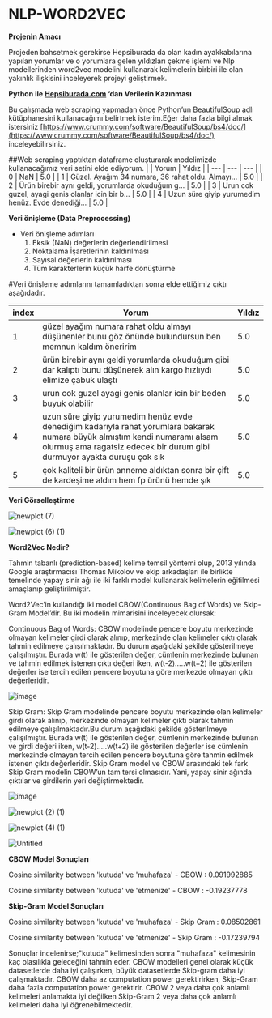# NLP-WORD2VEC

 
**Projenin Amacı**

Projeden bahsetmek gerekirse Hepsiburada da olan kadın ayakkabılarına yapılan yorumlar ve o yorumlara gelen yıldızları çekme işlemi ve Nlp modellerinden 
word2vec modelini kullanarak kelimelerin birbiri ile olan yakınlık ilişkisini inceleyerek projeyi geliştirmek.

**Python ile [Hepsiburada.com](http://Hepsiburada.com) ‘dan Verilerin Kazınması**

Bu çalışmada  web scraping yapmadan önce Python’un  [BeautifulSoup](https://pypi.org/project/beautifulsoup4/) adlı kütüphanesini kullanacağımı belirtmek isterim.Eğer daha fazla bilgi almak istersiniz [https://www.crummy.com/software/BeautifulSoup/bs4/doc/](https://www.crummy.com/software/BeautifulSoup/bs4/doc/) inceleyebilirsiniz.

##Web scraping yaptıktan dataframe oluşturarak modelimizde kullanacağımız veri setini elde ediyorum.
|  | Yorum | Yıldız |
| --- | --- | --- |
| 0 | NaN | 5.0 |
| 1 | Güzel. Ayağım 34 numara, 36 rahat oldu. Almayı... | 5.0 |
| 2 | Ürün birebir aynı geldi, yorumlarda okuduğum g... | 5.0 |
| 3 | Urun cok guzel, ayagi genis olanlar icin bir b... | 5.0 |
| 4 | Uzun süre giyip yurumedim henüz. Evde denediği... | 5.0 |

**Veri önişleme (Data Preprocessing)**

- Veri önişleme adımları
    1. Eksik (NaN) değerlerin değerlendirilmesi 
    2. Noktalama İşaretlerinin kaldırılması
    3. Sayısal değerlerin kaldırılması
    4. Tüm karakterlerin küçük harfe dönüştürme

#Veri önişleme adımlarını tamamladıktan sonra elde ettiğimiz çıktı aşağıdadır.

| index | Yorum | Yıldız |
| --- | --- | --- |
| 1 | güzel ayağım numara rahat oldu almayı düşünenler bunu göz önünde bulundursun ben memnun kaldım öneririm | 5.0 |
| 2 | ürün birebir aynı geldi yorumlarda okuduğum gibi dar kalıptı bunu düşünerek alın kargo hızlıydı elimize çabuk ulaştı | 5.0 |
| 3 | urun cok guzel ayagi genis olanlar icin bir beden buyuk olabilir | 5.0 |
| 4 | uzun süre giyip yurumedim henüz evde denediğim kadarıyla rahat yorumlara bakarak numara büyük almıştım kendi numaramı alsam olurmuş ama ragatsiz edecek bir durum gibi durmuyor ayakta duruşu çok sik | 5.0 |
| 5 | çok kaliteli bir ürün anneme aldıktan sonra bir çift de kardeşime aldım hem fp ürünü hemde şık | 5.0 |


**Veri Görselleştirme**

![newplot (7)](https://user-images.githubusercontent.com/100937634/200273582-49de6518-5eeb-4fd2-a6e7-21c35185c960.png)

![newplot (6) (1)](https://user-images.githubusercontent.com/100937634/200273711-b1bfabdc-e569-40f7-8bd4-111e5333c54d.png)


**Word2Vec Nedir?**

Tahmin tabanlı (prediction-based) kelime temsil yöntemi olup, 2013 yılında Google araştırmacısı Thomas Mikolov ve ekip arkadaşları ile birlikte temelinde yapay sinir ağı ile iki farklı model kullanarak kelimelerin eğitilmesi amaçlanıp geliştirilmiştir.

Word2Vec’in kullandığı iki model CBOW(Continuous Bag of Words) ve Skip-Gram Model’dir. Bu iki modelin mimarisini inceleyecek olursak:

Continuous Bag of Words: CBOW modelinde pencere boyutu merkezinde olmayan kelimeler girdi olarak alınıp, merkezinde olan kelimeler çıktı olarak tahmin edilmeye çalışılmaktadır. Bu durum aşağıdaki şekilde gösterilmeye çalışılmıştır. Burada w(t) ile gösterilen değer, cümlenin merkezinde bulunan ve tahmin edilmek istenen çıktı değeri iken, w(t-2)…..w(t+2) ile gösterilen değerler ise tercih edilen pencere boyutuna göre merkezde olmayan çıktı değerleridir.

![image](https://user-images.githubusercontent.com/100937634/200265589-b001a920-4d86-4395-b6b2-711fe6f0f8f8.png)

Skip Gram: Skip Gram modelinde pencere boyutu merkezinde olan kelimeler girdi olarak alınıp, merkezinde olmayan kelimeler çıktı olarak tahmin edilmeye çalışılmaktadır.Bu durum aşağıdaki şekilde gösterilmeye çalışılmıştır. Burada w(t) ile gösterilen değer, cümlenin merkezinde bulunan ve girdi değeri iken, w(t-2)…..w(t+2) ile gösterilen değerler ise cümlenin merkezinde olmayan tercih edilen pencere boyutuna göre tahmin edilmek istenen çıktı değerleridir.
Skip Gram model ve CBOW arasındaki tek fark Skip Gram modelin CBOW’un tam tersi olmasıdır. Yani, yapay sinir ağında çıktılar ve girdilerin yeri değiştirmektedir.

![image](https://user-images.githubusercontent.com/100937634/200266361-7b08489b-9381-4585-a331-0e0aa6c4f779.png)


![newplot (2) (1)](https://user-images.githubusercontent.com/100937634/200258042-5b11a879-066f-47d8-9f26-156cbbfffbe0.png)


![newplot (4) (1)](https://user-images.githubusercontent.com/100937634/200273262-b7c7e014-6dac-474f-a451-7f4b2e279c66.png)

![Untitled](https://user-images.githubusercontent.com/100937634/200272823-d4e448b6-f46e-47dc-93fe-dc1ba61231c6.png)

**CBOW Model Sonuçları**

Cosine similarity between 'kutuda' ve  'muhafaza' - CBOW :  0.091992885

Cosine similarity between 'kutuda' ve  'etmenize' - CBOW :  -0.19237778

**Skip-Gram Model Sonuçları**

Cosine similarity between 'kutuda' ve  'muhafaza' - Skip Gram :  0.08502861

Cosine similarity between 'kutuda' ve 'etmenize' - Skip Gram :  -0.17239794

Sonuçlar incelenirse;"kutuda" kelimesinden sonra "muhafaza" kelimesinin kaç olasılıkla geleceğini tahmin eder.
CBOW modelleri genel olarak küçük datasetlerde daha iyi çalışırken, büyük datasetlerde Skip-gram daha iyi çalışmaktadır. CBOW daha az computation power gerektirirken, Skip-Gram daha fazla computation power gerektirir. CBOW 2 veya daha çok anlamlı kelimeleri anlamakta iyi değilken Skip-Gram 2 veya daha çok anlamlı kelimeleri daha iyi öğrenebilmektedir.
